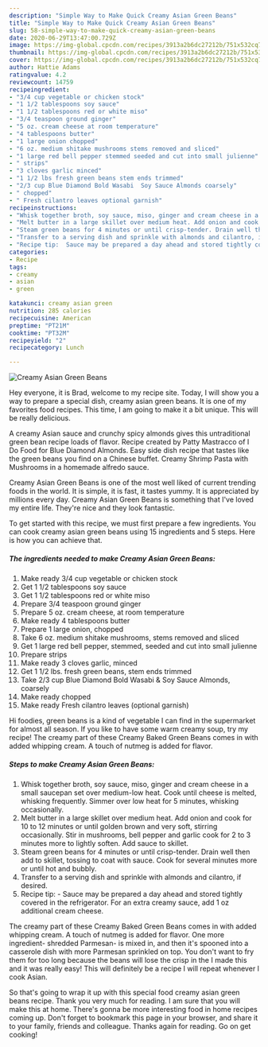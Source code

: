 ```yaml
---
description: "Simple Way to Make Quick Creamy Asian Green Beans"
title: "Simple Way to Make Quick Creamy Asian Green Beans"
slug: 58-simple-way-to-make-quick-creamy-asian-green-beans
date: 2020-06-29T13:47:00.729Z
image: https://img-global.cpcdn.com/recipes/3913a2b6dc27212b/751x532cq70/creamy-asian-green-beans-recipe-main-photo.jpg
thumbnail: https://img-global.cpcdn.com/recipes/3913a2b6dc27212b/751x532cq70/creamy-asian-green-beans-recipe-main-photo.jpg
cover: https://img-global.cpcdn.com/recipes/3913a2b6dc27212b/751x532cq70/creamy-asian-green-beans-recipe-main-photo.jpg
author: Hattie Adams
ratingvalue: 4.2
reviewcount: 14759
recipeingredient:
- "3/4 cup vegetable or chicken stock"
- "1 1/2 tablespoons soy sauce"
- "1 1/2 tablespoons red or white miso"
- "3/4 teaspoon ground ginger"
- "5 oz. cream cheese at room temperature"
- "4 tablespoons butter"
- "1 large onion chopped"
- "6 oz. medium shitake mushrooms stems removed and sliced"
- "1 large red bell pepper stemmed seeded and cut into small julienne"
- " strips"
- "3 cloves garlic minced"
- "1 1/2 lbs fresh green beans stem ends trimmed"
- "2/3 cup Blue Diamond Bold Wasabi  Soy Sauce Almonds coarsely"
- " chopped"
- " Fresh cilantro leaves optional garnish"
recipeinstructions:
- "Whisk together broth, soy sauce, miso, ginger and cream cheese in a small saucepan set over medium-low heat. Cook until cheese is melted, whisking frequently. Simmer over low heat for 5 minutes, whisking occasionally."
- "Melt butter in a large skillet over medium heat. Add onion and cook for 10 to 12 minutes or until golden brown and very soft, stirring occasionally. Stir in mushrooms, bell pepper and garlic cook for 2 to 3 minutes more to lightly soften. Add sauce to skillet."
- "Steam green beans for 4 minutes or until crisp-tender. Drain well then add to skillet, tossing to coat with sauce. Cook for several minutes more or until hot and bubbly."
- "Transfer to a serving dish and sprinkle with almonds and cilantro, if desired."
- "Recipe tip:  Sauce may be prepared a day ahead and stored tightly covered in the refrigerator. For an extra creamy sauce, add 1 oz additional cream cheese."
categories:
- Recipe
tags:
- creamy
- asian
- green

katakunci: creamy asian green 
nutrition: 285 calories
recipecuisine: American
preptime: "PT21M"
cooktime: "PT32M"
recipeyield: "2"
recipecategory: Lunch

---
```



![Creamy Asian Green Beans](https://img-global.cpcdn.com/recipes/3913a2b6dc27212b/751x532cq70/creamy-asian-green-beans-recipe-main-photo.jpg)

Hey everyone, it is Brad, welcome to my recipe site. Today, I will show you a way to prepare a special dish, creamy asian green beans. It is one of my favorites food recipes. This time, I am going to make it a bit unique. This will be really delicious.

A creamy Asian sauce and crunchy spicy almonds gives this untraditional green bean recipe loads of flavor. Recipe created by Patty Mastracco of I Do Food for Blue Diamond Almonds. Easy side dish recipe that tastes like the green beans you find on a Chinese buffet. Creamy Shrimp Pasta with Mushrooms in a homemade alfredo sauce.

Creamy Asian Green Beans is one of the most well liked of current trending foods in the world. It is simple, it is fast, it tastes yummy. It is appreciated by millions every day. Creamy Asian Green Beans is something that I've loved my entire life. They're nice and they look fantastic.


To get started with this recipe, we must first prepare a few ingredients. You can cook creamy asian green beans using 15 ingredients and 5 steps. Here is how you can achieve that.

<!--inarticleads1-->

##### The ingredients needed to make Creamy Asian Green Beans:

1. Make ready 3/4 cup vegetable or chicken stock
1. Get 1 1/2 tablespoons soy sauce
1. Get 1 1/2 tablespoons red or white miso
1. Prepare 3/4 teaspoon ground ginger
1. Prepare 5 oz. cream cheese, at room temperature
1. Make ready 4 tablespoons butter
1. Prepare 1 large onion, chopped
1. Take 6 oz. medium shitake mushrooms, stems removed and sliced
1. Get 1 large red bell pepper, stemmed, seeded and cut into small julienne
1. Prepare  strips
1. Make ready 3 cloves garlic, minced
1. Get 1 1/2 lbs. fresh green beans, stem ends trimmed
1. Take 2/3 cup Blue Diamond Bold Wasabi &amp; Soy Sauce Almonds, coarsely
1. Make ready  chopped
1. Make ready  Fresh cilantro leaves (optional garnish)


Hi foodies, green beans is a kind of vegetable I can find in the supermarket for almost all season. If you like to have some warm creamy soup, try my recipe! The creamy part of these Creamy Baked Green Beans comes in with added whipping cream. A touch of nutmeg is added for flavor. 

<!--inarticleads2-->

##### Steps to make Creamy Asian Green Beans:

1. Whisk together broth, soy sauce, miso, ginger and cream cheese in a small saucepan set over medium-low heat. Cook until cheese is melted, whisking frequently. Simmer over low heat for 5 minutes, whisking occasionally.
1. Melt butter in a large skillet over medium heat. Add onion and cook for 10 to 12 minutes or until golden brown and very soft, stirring occasionally. Stir in mushrooms, bell pepper and garlic cook for 2 to 3 minutes more to lightly soften. Add sauce to skillet.
1. Steam green beans for 4 minutes or until crisp-tender. Drain well then add to skillet, tossing to coat with sauce. Cook for several minutes more or until hot and bubbly.
1. Transfer to a serving dish and sprinkle with almonds and cilantro, if desired.
1. Recipe tip:  - Sauce may be prepared a day ahead and stored tightly covered in the refrigerator. For an extra creamy sauce, add 1 oz additional cream cheese.


The creamy part of these Creamy Baked Green Beans comes in with added whipping cream. A touch of nutmeg is added for flavor. One more ingredient- shredded Parmesan- is mixed in, and then it&#39;s spooned into a casserole dish with more Parmesan sprinkled on top. You don&#39;t want to fry them for too long because the beans will lose the crisp in the I made this and it was really easy! This will definitely be a recipe I will repeat whenever I cook Asian. 

So that's going to wrap it up with this special food creamy asian green beans recipe. Thank you very much for reading. I am sure that you will make this at home. There's gonna be more interesting food in home recipes coming up. Don't forget to bookmark this page in your browser, and share it to your family, friends and colleague. Thanks again for reading. Go on get cooking!
